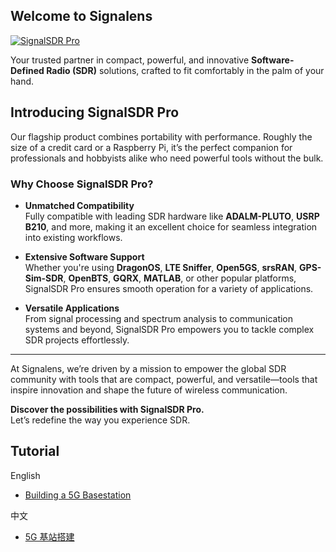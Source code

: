 ## Welcome to Signalens  

[![SignalSDR Pro](https://github.com/signalens/docs/blob/343cdaa4f3853195468d8b2a21212459f3cabde8/img/signalsdrpro_full.jpg)](https://github.com/signalens/docs/blob/343cdaa4f3853195468d8b2a21212459f3cabde8/img/signalsdrpro_full.jpg)

Your trusted partner in compact, powerful, and innovative **Software-Defined Radio (SDR)** solutions, crafted to fit comfortably in the palm of your hand.  

## Introducing SignalSDR Pro  

Our flagship product combines portability with performance. Roughly the size of a credit card or a Raspberry Pi, it’s the perfect companion for professionals and hobbyists alike who need powerful tools without the bulk.  

### Why Choose SignalSDR Pro?  

- **Unmatched Compatibility**  
  Fully compatible with leading SDR hardware like **ADALM-PLUTO**, **USRP B210**, and more, making it an excellent choice for seamless integration into existing workflows.  

- **Extensive Software Support**  
  Whether you're using **DragonOS**, **LTE Sniffer**, **Open5GS**, **srsRAN**, **GPS-Sim-SDR**, **OpenBTS**, **GQRX**, **MATLAB**, or other popular platforms, SignalSDR Pro ensures smooth operation for a variety of applications.  

- **Versatile Applications**  
  From signal processing and spectrum analysis to communication systems and beyond, SignalSDR Pro empowers you to tackle complex SDR projects effortlessly.  

---

At Signalens, we’re driven by a mission to empower the global SDR community with tools that are compact, powerful, and versatile—tools that inspire innovation and shape the future of wireless communication.  

**Discover the possibilities with SignalSDR Pro.**  
Let’s redefine the way you experience SDR.


## Tutorial 

English

- [Building a 5G Basestation](https://github.com/signalens/docs/5gs_en.md)

中文

- [5G 基站搭建](https://github.com/signalens/docs/5gs_cn.md)
